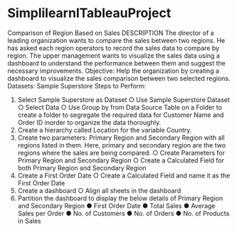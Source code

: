 # SimplilearnlTableauProject
Comparison of Region Based on Sales
DESCRIPTION
The director of a leading organization wants to compare the sales between two regions. He has
asked each region operators to record the sales data to compare by region. The upper management
wants to visualize the sales data using a dashboard to understand the performance between them
and suggest the necessary improvements.
Objective: Help the organization by creating a dashboard to visualize the sales comparison
between two selected regions.
Datasets: Sample Superstore
Steps to Perform:
1. Select Sample Superstore as Dataset
○ Use Sample Superstore Dataset
○ Select Data
○ Use Group by from Data Source Table on a Folder to create a folder to segregate the
required data for Customer Name and Order ID inorder to organize the data
thoroughly.
2. Create a hierarchy called Location for the variable Country.
3. Create two parameters: Primary Region and Secondary Region with all regions listed in
them. Here, primary and secondary region are the two regions where the sales are being
compared.
○ Create Parameters for Primary Region and Secondary Region
○ Create a Calculated Field for both Primary Region and Secondary Region
4. Create a First Order Date
○ Create a Calculated Field and name it as the First Order Date
5. Create a dashboard
○ Align all sheets in the dashboard
6. Partition the dashboard to display the below details of Primary Region and Secondary
Region
● First Order Date
● Total Sales
● Average Sales per Order
● No. of Customers
● No. of Orders
● No. of Products in Sales
